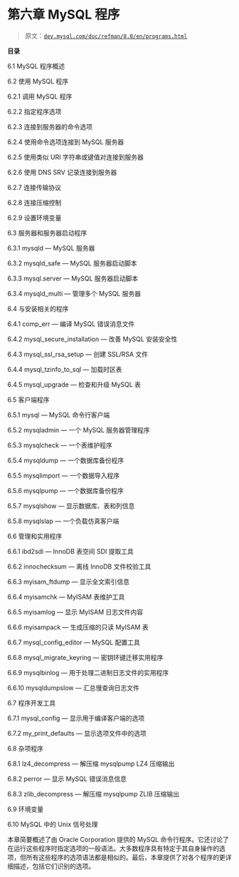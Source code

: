 # 第六章 MySQL 程序

> 原文：[`dev.mysql.com/doc/refman/8.0/en/programs.html`](https://dev.mysql.com/doc/refman/8.0/en/programs.html)

**目录**

6.1 MySQL 程序概述

6.2 使用 MySQL 程序

6.2.1 调用 MySQL 程序

6.2.2 指定程序选项

6.2.3 连接到服务器的命令选项

6.2.4 使用命令选项连接到 MySQL 服务器

6.2.5 使用类似 URI 字符串或键值对连接到服务器

6.2.6 使用 DNS SRV 记录连接到服务器

6.2.7 连接传输协议

6.2.8 连接压缩控制

6.2.9 设置环境变量

6.3 服务器和服务器启动程序

6.3.1 mysqld — MySQL 服务器

6.3.2 mysqld_safe — MySQL 服务器启动脚本

6.3.3 mysql.server — MySQL 服务器启动脚本

6.3.4 mysqld_multi — 管理多个 MySQL 服务器

6.4 与安装相关的程序

6.4.1 comp_err — 编译 MySQL 错误消息文件

6.4.2 mysql_secure_installation — 改善 MySQL 安装安全性

6.4.3 mysql_ssl_rsa_setup — 创建 SSL/RSA 文件

6.4.4 mysql_tzinfo_to_sql — 加载时区表

6.4.5 mysql_upgrade — 检查和升级 MySQL 表

6.5 客户端程序

6.5.1 mysql — MySQL 命令行客户端

6.5.2 mysqladmin — 一个 MySQL 服务器管理程序

6.5.3 mysqlcheck — 一个表维护程序

6.5.4 mysqldump — 一个数据库备份程序

6.5.5 mysqlimport — 一个数据导入程序

6.5.6 mysqlpump — 一个数据库备份程序

6.5.7 mysqlshow — 显示数据库、表和列信息

6.5.8 mysqlslap — 一个负载仿真客户端

6.6 管理和实用程序

6.6.1 ibd2sdi — InnoDB 表空间 SDI 提取工具

6.6.2 innochecksum — 离线 InnoDB 文件校验工具

6.6.3 myisam_ftdump — 显示全文索引信息

6.6.4 myisamchk — MyISAM 表维护工具

6.6.5 myisamlog — 显示 MyISAM 日志文件内容

6.6.6 myisampack — 生成压缩的只读 MyISAM 表

6.6.7 mysql_config_editor — MySQL 配置工具

6.6.8 mysql_migrate_keyring — 密钥环键迁移实用程序

6.6.9 mysqlbinlog — 用于处理二进制日志文件的实用程序

6.6.10 mysqldumpslow — 汇总慢查询日志文件

6.7 程序开发工具

6.7.1 mysql_config — 显示用于编译客户端的选项

6.7.2 my_print_defaults — 显示选项文件中的选项

6.8 杂项程序

6.8.1 lz4_decompress — 解压缩 mysqlpump LZ4 压缩输出

6.8.2 perror — 显示 MySQL 错误消息信息

6.8.3 zlib_decompress — 解压缩 mysqlpump ZLIB 压缩输出

6.9 环境变量

6.10 MySQL 中的 Unix 信号处理

本章简要概述了由 Oracle Corporation 提供的 MySQL 命令行程序。它还讨论了在运行这些程序时指定选项的一般语法。大多数程序具有特定于其自身操作的选项，但所有这些程序的选项语法都是相似的。最后，本章提供了对各个程序的更详细描述，包括它们识别的选项。
